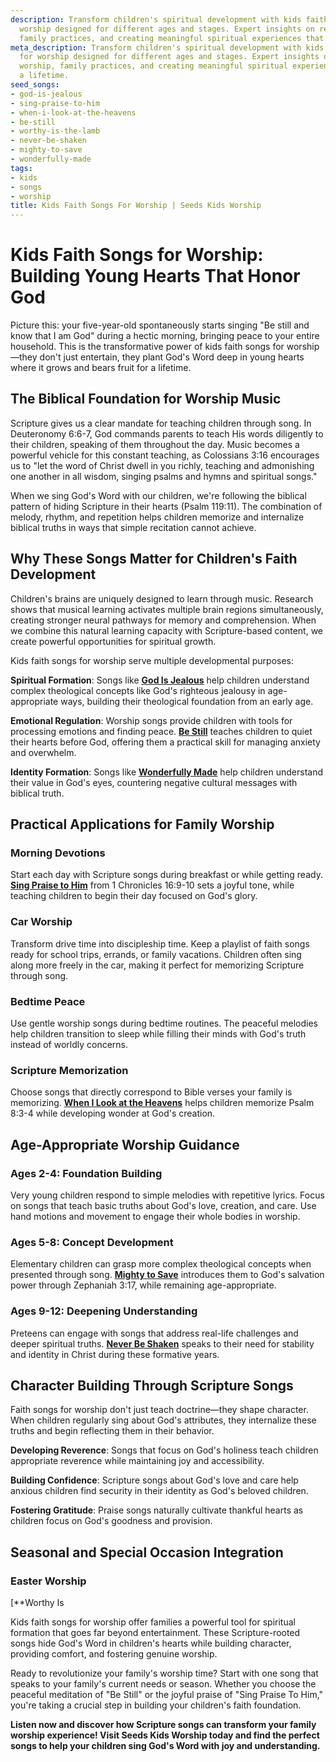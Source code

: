 ```yaml
---
description: Transform children's spiritual development with kids faith songs for
  worship designed for different ages and stages. Expert insights on reverent worship,
  family practices, and creating meaningful spiritual experiences that last a lifetime.
meta_description: Transform children's spiritual development with kids faith songs
  for worship designed for different ages and stages. Expert insights on reverent
  worship, family practices, and creating meaningful spiritual experiences that last
  a lifetime.
seed_songs:
- god-is-jealous
- sing-praise-to-him
- when-i-look-at-the-heavens
- be-still
- worthy-is-the-lamb
- never-be-shaken
- mighty-to-save
- wonderfully-made
tags:
- kids
- songs
- worship
title: Kids Faith Songs For Worship | Seeds Kids Worship
---
```

# Kids Faith Songs for Worship: Building Young Hearts That Honor God

Picture this: your five-year-old spontaneously starts singing "Be still and know that I am God" during a hectic morning, bringing peace to your entire household. This is the transformative power of kids faith songs for worship—they don't just entertain, they plant God's Word deep in young hearts where it grows and bears fruit for a lifetime.

## The Biblical Foundation for Worship Music

Scripture gives us a clear mandate for teaching children through song. In Deuteronomy 6:6-7, God commands parents to teach His words diligently to their children, speaking of them throughout the day. Music becomes a powerful vehicle for this constant teaching, as Colossians 3:16 encourages us to "let the word of Christ dwell in you richly, teaching and admonishing one another in all wisdom, singing psalms and hymns and spiritual songs."

When we sing God's Word with our children, we're following the biblical pattern of hiding Scripture in their hearts (Psalm 119:11). The combination of melody, rhythm, and repetition helps children memorize and internalize biblical truths in ways that simple recitation cannot achieve.

## Why These Songs Matter for Children's Faith Development

Children's brains are uniquely designed to learn through music. Research shows that musical learning activates multiple brain regions simultaneously, creating stronger neural pathways for memory and comprehension. When we combine this natural learning capacity with Scripture-based content, we create powerful opportunities for spiritual growth.

Kids faith songs for worship serve multiple developmental purposes:

**Spiritual Formation**: Songs like [**God Is Jealous**](https://seedskidsworship.com/product/god-is-jealous-exodus-203-5a-2/) help children understand complex theological concepts like God's righteous jealousy in age-appropriate ways, building their theological foundation from an early age.

**Emotional Regulation**: Worship songs provide children with tools for processing emotions and finding peace. [**Be Still**](https://seedskidsworship.com/product/seeds-of-praise-vol-3/) teaches children to quiet their hearts before God, offering them a practical skill for managing anxiety and overwhelm.

**Identity Formation**: Songs like [**Wonderfully Made**](https://seedskidsworship.com/product/wonderfully-made-psalm-13914-2/) help children understand their value in God's eyes, countering negative cultural messages with biblical truth.

## Practical Applications for Family Worship

### Morning Devotions
Start each day with Scripture songs during breakfast or while getting ready. [**Sing Praise to Him**](https://seedskidsworship.com/product/sing-praise-to-him-1-chronicles-169/) from 1 Chronicles 16:9-10 sets a joyful tone, while teaching children to begin their day focused on God's glory.

### Car Worship
Transform drive time into discipleship time. Keep a playlist of faith songs ready for school trips, errands, or family vacations. Children often sing along more freely in the car, making it perfect for memorizing Scripture through song.

### Bedtime Peace
Use gentle worship songs during bedtime routines. The peaceful melodies help children transition to sleep while filling their minds with God's truth instead of worldly concerns.

### Scripture Memorization
Choose songs that directly correspond to Bible verses your family is memorizing. [**When I Look at the Heavens**](https://seedskidsworship.com/product/when-i-look-at-your-heavens/) helps children memorize Psalm 8:3-4 while developing wonder at God's creation.

## Age-Appropriate Worship Guidance

### Ages 2-4: Foundation Building
Very young children respond to simple melodies with repetitive lyrics. Focus on songs that teach basic truths about God's love, creation, and care. Use hand motions and movement to engage their whole bodies in worship.

### Ages 5-8: Concept Development
Elementary children can grasp more complex theological concepts when presented through song. [**Mighty to Save**](https://seedskidsworship.com/product/mighty-to-save-zephaniah-317/) introduces them to God's salvation power through Zephaniah 3:17, while remaining age-appropriate.

### Ages 9-12: Deepening Understanding
Preteens can engage with songs that address real-life challenges and deeper spiritual truths. [**Never Be Shaken**](https://seedskidsworship.com/product/never-be-shaken-psalm-621-2-2/) speaks to their need for stability and identity in Christ during these formative years.

## Character Building Through Scripture Songs

Faith songs for worship don't just teach doctrine—they shape character. When children regularly sing about God's attributes, they internalize these truths and begin reflecting them in their behavior.

**Developing Reverence**: Songs that focus on God's holiness teach children appropriate reverence while maintaining joy and accessibility.

**Building Confidence**: Scripture songs about God's love and care help anxious children find security in their identity as God's beloved children.

**Fostering Gratitude**: Praise songs naturally cultivate thankful hearts as children focus on God's goodness and provision.

## Seasonal and Special Occasion Integration

### Easter Worship
[**Worthy Is

Kids faith songs for worship offer families a powerful tool for spiritual formation that goes far beyond entertainment. These Scripture-rooted songs hide God's Word in children's hearts while building character, providing comfort, and fostering genuine worship.

Ready to revolutionize your family's worship time? Start with one song that speaks to your family's current needs or season. Whether you choose the peaceful meditation of "Be Still" or the joyful praise of "Sing Praise To Him," you're taking a crucial step in building your children's faith foundation.

**Listen now and discover how Scripture songs can transform your family worship experience! Visit Seeds Kids Worship today and find the perfect songs to help your children sing God's Word with joy and understanding.**
<script type="application/ld+json">
{
  "@context": "https://schema.org",
  "@type": "Article",
  "headline": "Kids Faith Songs For Worship",
  "author": {
    "@type": "Organization",
    "name": "Seeds Kids Worship"
  },
  "publisher": {
    "@type": "Organization",
    "name": "Seeds Kids Worship",
    "logo": {
      "@type": "ImageObject",
      "url": "https://seedskidsworship.com/logo.png"
    }
  },
  "datePublished": "2025-09-05T11:46:43.016084",
  "dateModified": "2025-09-05T11:46:43.016097",
  "description": "Transform children's spiritual development with kids faith songs for worship designed for different ages and stages. Expert insights on reverent worship, family",
  "mainEntityOfPage": {
    "@type": "WebPage",
    "@id": "https://seedskidsworship.com/activities/kids-faith-songs-for-worship/"
  }
}
</script>

<script type="application/ld+json">
{
  "@context": "https://schema.org",
  "@type": "Product",
  "name": "God Is Jealous",
  "description": "From Exodus 20:3-5a, this song teaches that God is a jealous God who calls His people to worship Him alone and warns against idols, helping kids understand God's righteous jealousy.",
  "url": "https://seedskidsworship.com/product/god-is-jealous-exodus-203-5a-2/",
  "brand": {
    "@type": "Brand",
    "name": "Seeds Kids Worship"
  },
  "category": "Children's Christian Music",
  "album": "The Character of God"
}
</script>

<script type="application/ld+json">
{
  "@context": "https://schema.org",
  "@type": "Product",
  "name": "Sing Praise To Him",
  "description": "Uplifting praise song teaching children to sing praise and glory in God's holy name from 1 Chronicles 16:9-10",
  "url": "https://seedskidsworship.com/product/sing-praise-to-him-1-chronicles-169/",
  "brand": {
    "@type": "Brand",
    "name": "Seeds Kids Worship"
  },
  "category": "Children's Christian Music",
  "album": "Seeds of Praise"
}
</script>

<script type="application/ld+json">
{
  "@context": "https://schema.org",
  "@type": "Product",
  "name": "When I Look at the Heavens",
  "description": "A contemplative song about God's creation and our place in it",
  "url": "https://seedskidsworship.com/product/when-i-look-at-your-heavens/",
  "brand": {
    "@type": "Brand",
    "name": "Seeds Kids Worship"
  },
  "category": "Children's Christian Music",
  "album": "Trust"
}
</script>

<script type="application/ld+json">
{
  "@context": "https://schema.org",
  "@type": "Product",
  "name": "Be Still",
  "description": "Peaceful worship song for meditation and quietness encouraging children to be still and know God",
  "url": "https://seedskidsworship.com/product/seeds-of-praise-vol-3/",
  "brand": {
    "@type": "Brand",
    "name": "Seeds Kids Worship"
  },
  "category": "Children's Christian Music",
  "album": "Seeds of Praise / Lullabies"
}
</script>

<script type="application/ld+json">
{
  "@context": "https://schema.org",
  "@type": "Product",
  "name": "Worthy is the Lamb",
  "description": "Easter song of praise declaring the Lamb worthy of power and honor from Revelation 5:12",
  "url": "https://seedskidsworship.com/product/worthy-is-the
